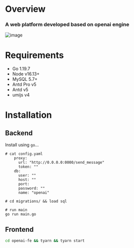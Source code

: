 # Overview
### A web platform developed based on openai engine

![image](docs/img/8f0b4567-c96f-468a-a7c4-57ae3a62dbb4.gif)


# Requirements

* Go 1.19.7
* Node v16.13+
* MySQL 5.7+
* Antd Pro v5
* Antd v5
* umijs v4

# Installation

## Backend
Install using `go`...
    
    # cat config.yaml
        proxy:
          url: "http://0.0.0.0:0000/send_message"
          token: ""
        db:
          user: ""
          host: ""
          port:
          password: ""
          name: "openai"
    
    # cd migrations/ && load sql
    
    # run main 
    go run main.go

## Frontend
```bash 
cd openai-fe && tyarn && tyarn start
```
